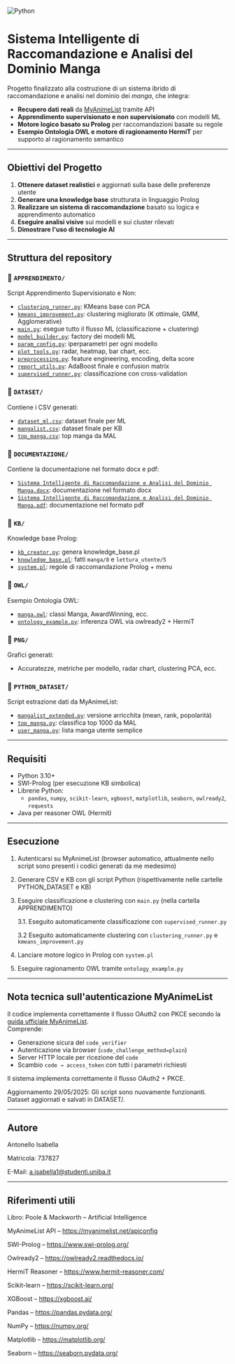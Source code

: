 ![Python](https://img.shields.io/badge/python-3.8+-blue.svg)

# Sistema Intelligente di Raccomandazione e Analisi del Dominio Manga

Progetto finalizzato alla costruzione di un sistema ibrido di raccomandazione e analisi nel dominio dei *manga*, che integra:

- **Recupero dati reali** da [MyAnimeList](https://myanimelist.net/) tramite API
- **Apprendimento supervisionato e non supervisionato** con modelli ML
- **Motore logico basato su Prolog** per raccomandazioni basate su regole
- **Esempio Ontologia OWL e motore di ragionamento HermiT** per supporto al ragionamento semantico

---

## Obiettivi del Progetto

1. **Ottenere dataset realistici** e aggiornati sulla base delle preferenze utente
2. **Generare una knowledge base** strutturata in linguaggio Prolog
3. **Realizzare un sistema di raccomandazione** basato su logica e apprendimento automatico
4. **Eseguire analisi visive** sui modelli e sui cluster rilevati
5. **Dimostrare l'uso di tecnologie AI**

---

## Struttura del repository

### 📁 `APPRENDIMENTO/`
Script Apprendimento Supervisionato e Non:
- [`clustering_runner.py`](APPRENDIMENTO/clustering_runner.py): KMeans base con PCA
- [`kmeans_improvement.py`](APPRENDIMENTO/kmeans_improvement.py): clustering migliorato (K ottimale, GMM, Agglomerative)
- [`main.py`](APPRENDIMENTO/main.py): esegue tutto il flusso ML (classificazione + clustering)
- [`model_builder.py`](APPRENDIMENTO/model_builder.py): factory dei modelli ML
- [`param_config.py`](APPRENDIMENTO/param_config.py): iperparametri per ogni modello
- [`plot_tools.py`](APPRENDIMENTO/plot_tools.py): radar, heatmap, bar chart, ecc.
- [`preprocessing.py`](APPRENDIMENTO/preprocessing.py): feature engineering, encoding, delta score
- [`report_utils.py`](APPRENDIMENTO/report_utils.py): AdaBoost finale e confusion matrix
- [`supervised_runner.py`](APPRENDIMENTO/supervised_runner.py): classificazione con cross-validation

### 📁 `DATASET/`
Contiene i CSV generati:
- [`dataset_ml.csv`](DATASET/dataset_ml.csv): dataset finale per ML
- [`mangalist.csv`](DATASET/mangalist.csv): dataset finale per KB
- [`top_manga.csv`](DATASET/top_manga.csv):  top manga da MAL

### 📁 `DOCUMENTAZIONE/`
Contiene la documentazione nel formato docx e pdf:
- [`Sistema Intelligente di Raccomandazione e Analisi del Dominio Manga.docx`](DOCUMENTAZIONE/Sistema%20Intelligente%20di%20Raccomandazione%20e%20Analisi%20del%20Dominio%20Manga.docx): documentazione nel formato docx
- [`Sistema Intelligente di Raccomandazione e Analisi del Dominio Manga.pdf`](DOCUMENTAZIONE/Sistema%20Intelligente%20di%20Raccomandazione%20e%20Analisi%20del%20Dominio%20Manga.pdf): documentazione nel formato pdf

### 📁 `KB/`
Knowledge base Prolog:
- [`kb_creator.py`](KB/kb_creator.py): genera knowledge_base.pl
- [`knowledge_base.pl`](KB/knowledge_base.pl): fatti `manga/8` e `lettura_utente/5`
- [`system.pl`](KB/system.pl): regole di raccomandazione Prolog + menu

### 📁 `OWL/`
Esempio Ontologia OWL:
- [`manga.owl`](OWL/manga.owl): classi Manga, AwardWinning, ecc.
- [`ontology_example.py`](OWL/ontology_example.py): inferenza OWL via owlready2 + HermiT

### 📁 `PNG/`
Grafici generati:
- Accuratezze, metriche per modello, radar chart, clustering PCA, ecc.

### 📁 `PYTHON_DATASET/`
Script estrazione dati da MyAnimeList:
- [`mangalist_extended.py`](PYTHON_DATASET/mangalist_extended.py): versione arricchita (mean, rank, popolarità)
- [`top_manga.py`](PYTHON_DATASET/top_manga.py): classifica top 1000 da MAL
- [`user_manga.py`](PYTHON_DATASET/user_manga.py): lista manga utente semplice

---

## Requisiti

- Python 3.10+
- SWI-Prolog (per esecuzione KB simbolica)
- Librerie Python:
  - `pandas`, `numpy`, `scikit-learn`, `xgboost`, `matplotlib`, `seaborn`, `owlready2`, `requests`
- Java per reasoner OWL (Hermit)

---

## Esecuzione

1. Autenticarsi su MyAnimeList (browser automatico, attualmente nello script sono presenti i codici generati da me medesimo)
2. Generare CSV e KB con gli script Python (rispettivamente nelle cartelle PYTHON_DATASET e KB)
3. Eseguire classificazione e clustering con `main.py` (nella cartella APPRENDIMENTO)

   3.1. Eseguito automaticamente classificazione con `supervised_runner.py`

   3.2 Eseguito automaticamente clustering con `clustering_runner.py` e `kmeans_improvement.py`
4. Lanciare motore logico in Prolog con `system.pl`
5. Eseguire ragionamento OWL tramite `ontology_example.py`

---

## Nota tecnica sull'autenticazione MyAnimeList

Il codice implementa correttamente il flusso OAuth2 con PKCE secondo la [guida ufficiale MyAnimeList](https://myanimelist.net/blog.php?eid=835707).  
Comprende:

- Generazione sicura del `code_verifier`
- Autenticazione via browser (`code_challenge_method=plain`)
- Server HTTP locale per ricezione del `code`
- Scambio `code → access_token` con tutti i parametri richiesti

Il sistema implementa correttamente il flusso OAuth2 + PKCE.

Aggiornamento 29/05/2025: Gli script sono nuovamente funzionanti. Dataset aggiornati e salvati in DATASET/.

---

## Autore


Antonello Isabella 
  
Matricola: 737827
  
E-Mail: a.isabella1@studenti.uniba.it

---

## Riferimenti utili

Libro: Poole & Mackworth – Artificial Intelligence

MyAnimeList API – https://myanimelist.net/apiconfig 

SWI-Prolog – https://www.swi-prolog.org/ 

Owlready2 – https://owlready2.readthedocs.io/ 

HermiT Reasoner – https://www.hermit-reasoner.com/ 

Scikit-learn – https://scikit-learn.org/ 

XGBoost – https://xgboost.ai/ 

Pandas – https://pandas.pydata.org/ 

NumPy – https://numpy.org/ 

Matplotlib – https://matplotlib.org/ 

Seaborn – https://seaborn.pydata.org/ 


